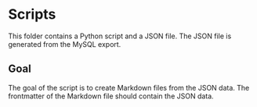 # Scripts

This folder contains a Python script and a JSON file. The JSON file is generated from the MySQL export.

## Goal

The goal of the script is to create Markdown files from the JSON data. The frontmatter of the Markdown file should contain the JSON data.